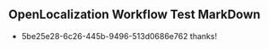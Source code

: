 ## OpenLocalization Workflow Test MarkDown
* 5be25e28-6c26-445b-9496-513d0686e762 
thanks!<!--HONumber=Mar16_HO2-->

